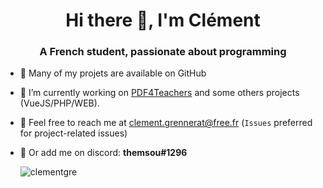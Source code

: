 <h1 align="center">Hi there 👋, I'm Clément
<h3 align="center">A French student, passionate about programming</h3>

- 📃 Many of my projets are available on GitHub
- 🔭 I’m currently working on [PDF4Teachers](https://github.com/ClementGre/PDF4Teachers) and some others projects (VueJS/PHP/WEB).
- 📧 Feel free to reach me at clement.grennerat@free.fr (``Issues`` preferred for project-related issues)
- 💬 Or add me on discord: **themsou#1296**
  
  
  <p align="left"> <img src="https://komarev.com/ghpvc/?username=clementgre" alt="clementgre" /> </p>

